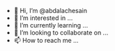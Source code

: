 - 👋 Hi, I’m @abdalachesain
- 👀 I’m interested in ...
- 🌱 I’m currently learning ...
- 💞️ I’m looking to collaborate on ...
- 📫 How to reach me ...

<!---
abdalachesain/abdalachesain is a ✨ special ✨ repository because its `README.md` (this file) appears on your GitHub profile.
You can click the Preview link to take a look at your changes.
--->
